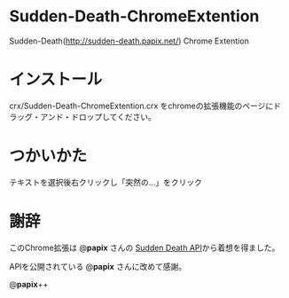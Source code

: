 Sudden-Death-ChromeExtention
============================

Sudden-Death(http://sudden-death.papix.net/) Chrome Extention


インストール
============================
crx/Sudden-Death-ChromeExtention.crx をchromeの拡張機能のページにドラッグ・アンド・ドロップしてください。


つかいかた
============================
テキストを選択後右クリックし「突然の...」をクリック


謝辞
============================
このChrome拡張は @__papix__ さんの [Sudden Death API](http://sudden-death.papix.net/)から着想を得ました。

APIを公開されている @__papix__ さんに改めて感謝。

@__papix__++
